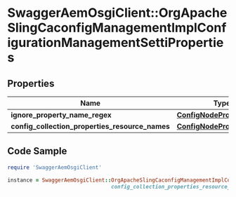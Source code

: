 # SwaggerAemOsgiClient::OrgApacheSlingCaconfigManagementImplConfigurationManagementSettiProperties

## Properties

Name | Type | Description | Notes
------------ | ------------- | ------------- | -------------
**ignore_property_name_regex** | [**ConfigNodePropertyArray**](ConfigNodePropertyArray.md) |  | [optional] 
**config_collection_properties_resource_names** | [**ConfigNodePropertyArray**](ConfigNodePropertyArray.md) |  | [optional] 

## Code Sample

```ruby
require 'SwaggerAemOsgiClient'

instance = SwaggerAemOsgiClient::OrgApacheSlingCaconfigManagementImplConfigurationManagementSettiProperties.new(ignore_property_name_regex: null,
                                 config_collection_properties_resource_names: null)
```


